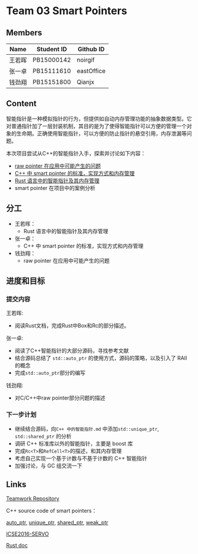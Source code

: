 # Team 03 Smart Pointers

## Members

| Name | Student ID | Github ID  |
| ---- | ---------- | ---------- |
| 王若晖  | PB15000142 | noirgif    |
| 张一卓  | PB15111610 | eastOffice |
| 钱劲翔  | PB15151800 | Qianjx     |

## Content

智能指针是一种模拟指针的行为，但提供如自动内存管理功能的抽象数据类型。它对普通指针加了一层封装机制，其目的是为了使得智能指针可以方便的管理一个对象的生命期。正确使用智能指针，可以方便的防止指针的悬空引用，内存泄漏等问题。

本次项目尝试从C++的智能指针入手，探索并讨论如下内容：

* [raw pointer 在应用中可能产生的问题](https://github.com/noirgif/ustc-compiler-pointer/blob/master/cpp-raw-pointer-problem.md)
* [C++ 中 smart pointer 的标准，实现方式和内存管理](https://github.com/noirgif/ustc-compiler-pointer/blob/master/cpp-smart-pointer.md)
* [Rust 语言中的智能指针及其内存管理](https://github.com/noirgif/ustc-compiler-pointer/blob/master/rust-smart-pointer.md)
* smart pointer 在项目中的案例分析

## 分工

* 王若晖： 
	* Rust 语言中的智能指针及其内存管理
* 张一卓： 
	* C++ 中 smart pointer 的标准，实现方式和内存管理
* 钱劲翔： 
	* raw pointer 在应用中可能产生的问题

## 进度和目标

### 提交内容

王若晖:

* 阅读Rust文档，完成Rust中Box和Rc的部分描述。

张一卓:

* 阅读了C++智能指针的大部分源码，寻找参考文献
* 结合源码总结了 `std::auto_ptr` 的使用方式，源码的策略，以及引入了 RAII 的概念
* 完成`std::auto_ptr`部分的编写

钱劲翔:

* 对C/C++中raw pointer部分问题的描述

### 下一步计划

* 继续结合源码，向`C++ 中的智能指针.md` 中添加`std::unique_ptr`, `std::shared_ptr` 的分析
* 调研 C++ 标准库以外的智能指针，主要是 boost 库
* 完成`Rc<T>`和`RefCell<T>`的描述，和其内存管理
* 考虑自己实现一个基于计数与不基于计数的 C++ 智能指针
* 加强讨论，与 GC 组交流一下

## Links

[Teamwork Repository](https://github.com/noirgif/ustc-compiler-pointer)

C++ source code of smart pointers：

[auto_ptr](https://github.com/noirgif/ustc-compiler-pointer/blob/master/References/source_auto_ptr.cpp), [unique_ptr](https://github.com/noirgif/ustc-compiler-pointer/blob/master/References/source_unique_ptr.cpp), [shared_ptr](https://github.com/noirgif/ustc-compiler-pointer/blob/master/References/source_shared_ptr.cpp), [weak_ptr](https://github.com/noirgif/ustc-compiler-pointer/blob/master/References/source_weak_ptr.cpp)

[ICSE2016-SERVO](https://github.com/noirgif/ustc-compiler-pointer/blob/master/References/icse16-servo-preprint.pdf)

[Rust doc](https://doc.rust-lang.org/book/second-edition/)
